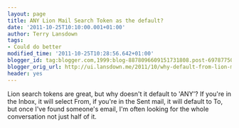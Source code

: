 ```yaml
---
layout: page
title: ANY Lion Mail Search Token as the default?
date: '2011-10-25T10:10:00.001+01:00'
author: Terry Lansdown
tags:
- Could do better
modified_time: '2011-10-25T10:28:56.642+01:00'
blogger_id: tag:blogger.com,1999:blog-8878096609151731808.post-6978775040395695953
blogger_orig_url: http://ui.lansdown.me/2011/10/why-default-from-lion-mail-search-token.html
header: yes
---
```


Lion search tokens are great, but why doesn't it default to 'ANY'?  If you're in the Inbox, it will select From, if you're in the Sent mail, it will default to To, but once I've found someone's email, I'm often looking for the whole conversation not just half of it.